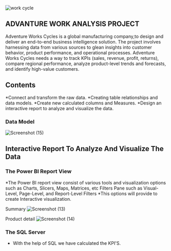 ![work cycle](https://github.com/Pratiksha7887/adventure-Work-Cycles-Project/assets/157275594/4dda481d-7950-486f-9970-665edd48d0ec)

## ADVANTURE WORK ANALYSIS PROJECT

Adventure Works Cycles is a global manufacturing company,to design and deliver an end-to-end business intelligence solution. The project involves harnessing data from 
various sources to glean insights into customer behavior, product performance, and operational processes.
Adventure Works Cycles needs a way to track KPIs (sales, revenue, profit, returns), compare regional performance, analyze product-level trends and forecasts, 
and identify high-value customers.

## Contents
*Connect and transform the raw data.
*Creating table relationships and data models.
*Create new calculated columns and Measures.
*Design an interactive report to analyze and visualize the data.

### Data Model

![Screenshot (15)](https://github.com/Pratiksha7887/adventure-Work-Cycles-Project/assets/157275594/38e08f89-fd3d-4bba-9ad7-e73d01d90f91)

## Interactive Report To Analyze And Visualize The Data

### The Power BI Report View

*The Power BI report view consist of various tools and visualization options such as Charts, Slicers, Maps, Matrices, etc Filters Pane such as Visual-Level, Page-Level, and Report-Level Filters
*This options will provide to create Interactive visualization.

Summary
![Screenshot (13)](https://github.com/Pratiksha7887/adventure-Work-Cycles-Project/assets/157275594/863dd599-089f-49e0-8a80-4f6d27578ccc)

Product detail
![Screenshot (14)](https://github.com/Pratiksha7887/adventure-Work-Cycles-Project/assets/157275594/13fb0fb8-7396-4a2e-b966-796b728eca48)

### The SQL Server
* With the help of SQL we have calculated the KPI'S.



